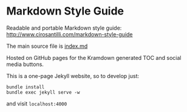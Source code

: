 # Markdown Style Guide

Readable and portable Markdown style guide: <http://www.cirosantilli.com/markdown-style-guide>

The main source file is [index.md](index.md)

Hosted on GitHub pages for the Kramdown generated TOC and social media buttons.

This is a one-page Jekyll website, so to develop just:

    bundle install
    bundle exec jekyll serve -w

and visit `localhost:4000`
